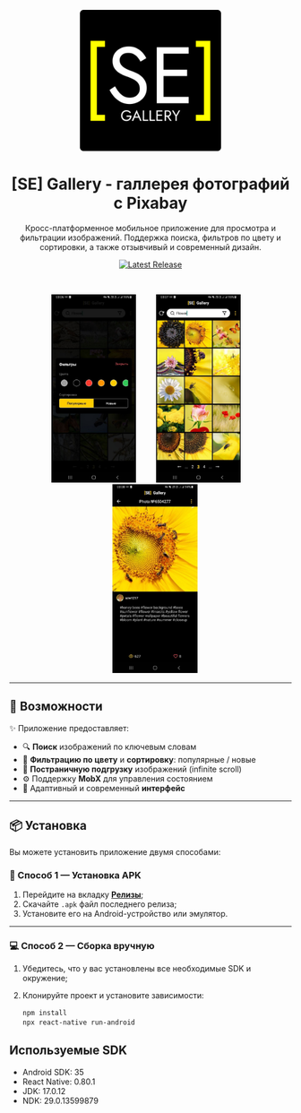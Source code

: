 <p align="center">
  <img src="GITHUB/banner.png" alt="App Banner" width="50%">
</p>

<h1 align="center">[SE] Gallery - галлерея фотографий с Pixabay</h1>

<p align="center">
  Кросс-платформенное мобильное приложение для просмотра и фильтрации изображений. Поддержка поиска, фильтров по цвету и сортировки, а также отзывчивый и современный дизайн.
</p>

<p align="center">
  <a href="https://github.com/MaisLaufen/se-gallery/releases">
    <img src="https://img.shields.io/github/v/release/MaisLaufen/se-gallery?style=for-the-badge&label=Latest%20Release" alt="Latest Release" />
  </a>
</p>

<br/>

<p align="center">
  <img src="GITHUB/screenshot1.jpg" alt="Screenshot 1" width="30%" style="margin-right: 1rem;">
  <img src="GITHUB/screenshot2.jpg" alt="Screenshot 2" width="30%" style="margin: 0 1rem;">
  <img src="GITHUB/screenshot3.jpg" alt="Screenshot 3" width="30%" style="margin-left: 1rem;">
</p>

---

## 🚀 Возможности

✨ Приложение предоставляет:

- 🔍 **Поиск** изображений по ключевым словам  
- 🎨 **Фильтрацию по цвету** и **сортировку**: популярные / новые  
- 📄 **Постраничную подгрузку** изображений (infinite scroll)  
- ⚙️ Поддержку **MobX** для управления состоянием  
- 📱 Адаптивный и современный **интерфейс**

---

## 📦 Установка

Вы можете установить приложение двумя способами:

### 📁 Способ 1 — Установка APK

1. Перейдите на вкладку [**Релизы**](https://github.com/MaisLaufen/se-gallery/releases/latest);  
2. Скачайте `.apk` файл последнего релиза;  
3. Установите его на Android-устройство или эмулятор.

---

### 💻 Способ 2 — Сборка вручную

1. Убедитесь, что у вас установлены все необходимые SDK и окружение;  
2. Клонируйте проект и установите зависимости:

   ```bash
   npm install
   npx react-native run-android
   ```

## Используемые SDK

- Android SDK: 35
- React Native: 0.80.1
- JDK: 17.0.12
- NDK: 29.0.13599879
